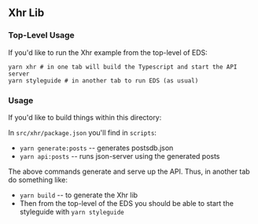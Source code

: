 ## Xhr Lib

### Top-Level Usage

If you'd like to run the Xhr example from the top-level of EDS:

```shell
yarn xhr # in one tab will build the Typescript and start the API server
yarn styleguide # in another tab to run EDS (as usual)
```

### Usage

If you'd like to build things within this directory:


In `src/xhr/package.json` you'll find in `scripts`:

- `yarn generate:posts` -- generates postsdb.json
- `yarn api:posts` -- runs json-server using the generated posts

The above commands generate and serve up the API. Thus, in another tab do something like:

- `yarn build` -- to generate the Xhr lib
- Then from the top-level of the EDS you should be able to start the styleguide with `yarn styleguide`
